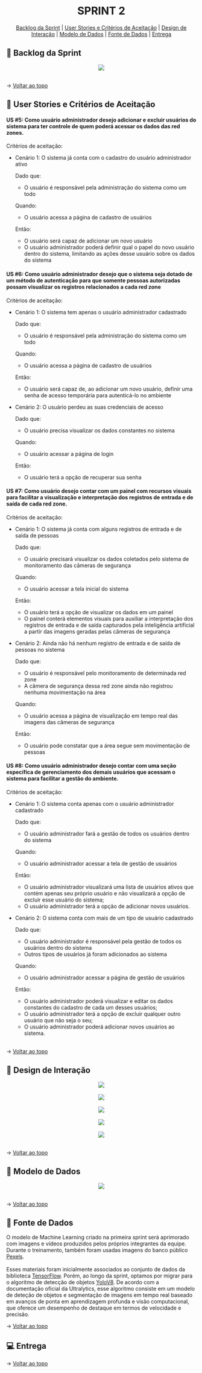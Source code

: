 <br id="topo">
 
<h1 align="center"> SPRINT 2 </h1>

<p align="center">
    <a href="#backlog">Backlog da Sprint</a> | 
    <a href="#us">User Stories e Critérios de Aceitação</a> | 
    <a href="#design">Design de Interação</a> | 
    <a href="#dados">Modelo de Dados</a> |
    <a href="#fonte">Fonte de Dados</a> |
    <a href="#entrega">Entrega</a> 
</p>

<span id="backlog">

  ## 🎯 Backlog da Sprint

<div align="center">
 <img src="Imagens/Backlog-2-Sprint.png">
</div>

<br>

→ [Voltar ao topo](#topo)   

<span id="us">

  ## 📑 User Stories e Critérios de Aceitação


#### US #5: Como usuário administrador desejo adicionar e excluir usuários do sistema para ter controle de quem poderá acessar os dados das red zones.

Critérios de aceitação:

 - Cenário 1: O sistema já conta com o cadastro do usuário administrador ativo 

      Dado que:
      - O usuário é responsável pela administração do sistema como um todo
      
      Quando:
      - O usuário acessa a página de cadastro de usuários
      
      Então:
      - O usuário será capaz de adicionar um novo usuário
      - O usuário administrador poderá definir qual o papel do novo usuário dentro do sistema, limitando as ações desse usuário sobre os dados do sistema


#### US #6: Como usuário administrador desejo que o sistema seja dotado de um método de autenticação para que somente pessoas autorizadas possam visualizar os registros relacionados a cada red zone

Critérios de aceitação:

 - Cenário 1: O sistema tem apenas o usuário administrador cadastrado

      Dado que:
      - O usuário é responsável pela administração do sistema como um todo
      
      Quando:  
      - O usuário acessa a página de cadastro de usuários
      
      Então:
      - O usuário será capaz de, ao adicionar um novo usuário, definir uma senha de acesso temporária para autenticá-lo no ambiente

 - Cenário 2: O usuário perdeu as suas credenciais de acesso

      Dado que:
      - O usuário precisa visualizar os dados constantes no sistema
      
      Quando:
      - O usuário acessar a página de login
      
      Então:
      - O usuário terá a opção de recuperar sua senha


#### US #7: Como usuário desejo contar com um painel com recursos visuais para facilitar a visualização e interpretação dos registros de entrada e de saída de cada red zone.

Critérios de aceitação:

 - Cenário 1: O sistema já conta com alguns registros de entrada e de saída de pessoas

      Dado que:
      - O usuário precisará visualizar os dados coletados pelo sistema de monitoramento das câmeras de segurança
      
      Quando:
      - O usuário acessar a tela inicial do sistema
      
      Então:
      - O usuário terá a opção de visualizar os dados em um painel
      - O painel conterá elementos visuais para auxiliar a interpretação dos registros de entrada e de saída capturados pela inteligência artificial a partir das imagens geradas pelas câmeras de segurança

 - Cenário 2: Ainda não há nenhum registro de entrada e de saída de pessoas no sistema

      Dado que:
      - O usuário é responsável pelo monitoramento de determinada red zone
      - A câmera de segurança dessa red zone ainda não registrou nenhuma movimentação na área
      
      Quando:
      - O usuário acessa a página de visualização em tempo real das imagens das câmeras de segurança
      
      Então:
      - O usuário pode constatar que a área segue sem movimentação de pessoas
  

#### US #8: Como usuário administrador desejo contar com uma seção específica de gerenciamento dos demais usuários que acessam o sistema para facilitar a gestão do ambiente.

Critérios de aceitação:

 - Cenário 1: O sistema conta apenas com o usuário administrador cadastrado

      Dado que:
      - O usuário administrador fará a gestão de todos os usuários dentro do sistema
      
      Quando:
      - O usuário administrador acessar a tela de gestão de usuários
      
      Então:
      - O usuário administrador visualizará uma lista de usuários ativos que contém apenas seu próprio usuário e não visualizará a opção de excluir esse usuário do sistema;
      - O usuário administrador terá a opção de adicionar novos usuários.

 - Cenário 2: O sistema conta com mais de um tipo de usuário cadastrado

      Dado que:
      - O usuário administrador é responsável pela gestão de todos os usuários dentro do sistema
      - Outros tipos de usuários já foram adicionados ao sistema
      
      Quando:
      - O usuário administrador acessar a página de gestão de usuários
      
      Então:
      - O usuário administrador poderá visualizar e editar os dados constantes do cadastro de cada um desses usuários;
      - O usuário administrador terá a opção de excluir qualquer outro usuário que não seja o seu;
      - O usuário administrador poderá adicionar novos usuários ao sistema.
  
   <br>

→ [Voltar ao topo](#topo)

<span id="design">

  ## 🎨 Design de Interação

<div align="center">
 <img src="Imagens/Login.png">
</div>

<br>

<div align="center">
 <img src="Imagens/Dashboard.png">
</div>

<br>

<div align="center">
 <img src="Imagens/Gestão-Usuários.png">
</div>

<br>

<div align="center">
 <img src="Imagens/Adicionar-Usuário.png">
</div>

<br>

<div align="center">
 <img src="Imagens/Detalhes.png">
</div>

<br>

→ [Voltar ao topo](#topo)   

<span id="dados">

  ## 📝 Modelo de Dados

<div align="center">
 <img src="Imagens/DiagramaER_2.png">
</div>

<br>

→ [Voltar ao topo](#topo)   

<span id="fonte">

 ## 📖 Fonte de Dados

  O modelo de Machine Learning criado na primeira sprint será aprimorado com imagens e vídeos produzidos pelos próprios integrantes da equipe. Durante o treinamento, também foram usadas imagens do banco público [Pexels](https://www.pexels.com/pt-br/).
  <br>
  <br>
  Esses materiais foram inicialmente associados ao conjunto de dados da biblioteca [TensorFlow](https://www.tensorflow.org/learn?hl=pt-br). Porém, ao longo da sprint, optamos por migrar para o algoritmo de detecção de objetos [YoloV8](https://docs.ultralytics.com/pt). De acordo com a documentação oficial da Ultralytics, esse algoritmo consiste em um modelo de deteção de objetos e segmentação de imagens em tempo real baseado em avanços de ponta em aprendizagem profunda e visão computacional, que oferece um desempenho de destaque em termos de velocidade e precisão.
  <br>

→ [Voltar ao topo](#topo)   

<span id="entrega">

  ## 💻 Entrega



→ [Voltar ao topo](#topo)   
